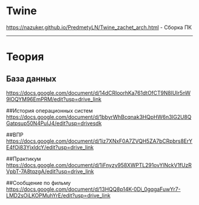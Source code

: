 # Twine
https://nazuker.github.io/PredmetyLN/Twine_zachet_arch.html - Сборка ПК
____
# Теория
## База данных
https://docs.google.com/document/d/14dCRIoorhKa761dtOfCT9N8IUIr5nW9lOQYM96EmPRM/edit?usp=drive_link

##История операционных систем
https://docs.google.com/document/d/1bbyrWhBcqnak3HQpHW6n3lG2U8QGatpsup50N4PuIJ4/edit?usp=drivesdk 

##ВПР
https://docs.google.com/document/d/1iz7XNxF0A7ZVQH5ZA7bCRpbrs8ErYE4fOi83YjxldcY/edit?usp=drive_link

##Практикум
https://docs.google.com/document/d/1iFnyzy958XWPTL291ovYlNckV1fUzRVpbT-7A8tqzgA/edit?usp=drive_link

##Сообщение по фильму
https://docs.google.com/document/d/13HQQ8p14K-0Di_0gqgaFuwYr7-LMD2sOiLKOPMuhYrE/edit?usp=drive_link
